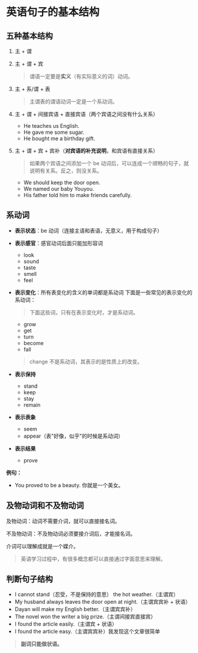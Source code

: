 # 英语句子的基本结构

## 五种基本结构

1. 主 + 谓
2. 主 + 谓 + 宾

   > 谓语一定要是**实义**（有实际意义的词）动词。

3. 主 + 系/谓 + 表

   > 主谓表的谓语动词一定是一个系动词。

4. 主 + 谓 + 间接宾语 + 直接宾语（两个宾语之间没有什么关系）

   - He teaches us English.
   - He gave me some sugar.
   - He bought me a birthday gift.

5. 主 + 谓 + 宾 + 宾补（**对宾语的补充说明**，和宾语有直接关系）

   > 如果两个宾语之间添加一个 be 动词后，可以连成一个顺畅的句子，就说明有关系。反之，则没关系。

   - We should keep the door open.
   - We named our baby Youyou.
   - His father told him to make friends carefully.

## 系动词

- **表示状态**：be 动词（连接主语和表语，无意义，用于构成句子）

- **表示感官**：感官动词后面只能加形容词

  - look
  - sound
  - taste
  - smell
  - feel

- **表示变化**：所有表变化的含义的单词都是系动词
  下面是一些常见的表示变化的系动词：

  > 下面这些词，只有在表示变化时，才是系动词。

  - grow
  - get
  - turn
  - become
  - fall

  > change 不是系动词，其表示的是性质上的改变。

- **表示保持**

  - stand
  - keep
  - stay
  - remain

- **表示表象**

  - seem
  - appear（表"好像，似乎"的时候是系动词）

- **表示结果**

  - prove

**例句：**

- You proved to be a beauty. 你就是一个美女。

## 及物动词和不及物动词

及物动词：动词不需要介词，就可以直接接名词。

不及物动词：不及物动词必须要接介词后，才能接名词。

介词可以理解成就是一个媒介。

> 英语学习过程中，有很多概念都可以直接通过字面意思来理解。

## 判断句子结构

- I cannot stand（忍受，不是保持的意思） the hot weather.（主谓宾）
- My husband always leaves the door open at night.（主谓宾宾补 + 状语）
- Dayan will make my English better.（主谓宾宾补）
- The novel won the writer a big prize.（主谓间接宾直接宾）
- I found the article easily.（主谓宾 + 状语）
- I found the article easy.（主谓宾宾补）我发现这个文章很简单

> **副词只能做状语。**
